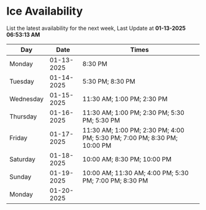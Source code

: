 # Ice Availability

List the latest availability for the next week, Last Update at **01-13-2025 06:53:13 AM**

| Day         | Date        | Times       |
| ----------- | ----------- | ----------- |
|Monday|01-13-2025|8:30 PM|
|Tuesday|01-14-2025|5:30 PM; 8:30 PM|
|Wednesday|01-15-2025|11:30 AM; 1:00 PM; 2:30 PM|
|Thursday|01-16-2025|11:30 AM; 1:00 PM; 2:30 PM; 5:30 PM; 5:30 PM|
|Friday|01-17-2025|11:30 AM; 1:00 PM; 2:30 PM; 4:00 PM; 5:30 PM; 7:00 PM; 8:30 PM; 10:00 PM|
|Saturday|01-18-2025|10:00 AM; 8:30 PM; 10:00 PM|
|Sunday|01-19-2025|10:00 AM; 11:30 AM; 4:00 PM; 5:30 PM; 7:00 PM; 8:30 PM|
|Monday|01-20-2025||
